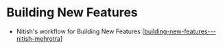 # Building New Features

- Nitish's workflow for Building New Features [[building-new-features---nitish-mehrotra]]

[//begin]: # "Autogenerated link references for markdown compatibility"
[building-new-features---nitish-mehrotra]: ../community/nitish-mehrotra/nitish-mehrotras-workflows/building-new-features---nitish-mehrotra "Building New Features - Nitish Mehrotra"
[//end]: # "Autogenerated link references"
